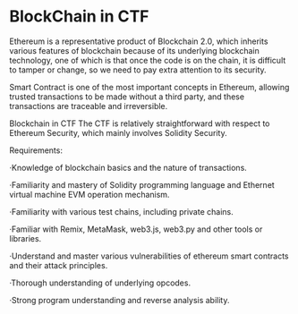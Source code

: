 # BlockChain in CTF

Ethereum is a representative product of Blockchain 2.0, which inherits various features of blockchain because of its underlying blockchain technology, one of which is that once the code is on the chain, it is difficult to tamper or change, so we need to pay extra attention to its security.

Smart Contract is one of the most important concepts in Ethereum, allowing trusted transactions to be made without a third party, and these transactions are traceable and irreversible.

Blockchain in CTF 
The CTF is relatively straightforward with respect to Ethereum Security, which mainly involves Solidity Security.

Requirements:

·Knowledge of blockchain basics and the nature of transactions.

·Familiarity and mastery of Solidity programming language and Ethernet virtual machine EVM operation mechanism.

·Familiarity with various test chains, including private chains.

·Familiar with Remix, MetaMask, web3.js, web3.py and other tools or libraries.

·Understand and master various vulnerabilities of ethereum smart contracts and their attack principles.

·Thorough understanding of underlying opcodes.

·Strong program understanding and reverse analysis ability.
